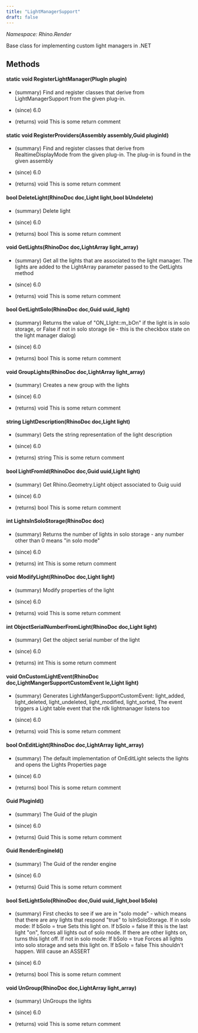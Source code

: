 ```yaml
---
title: "LightManagerSupport"
draft: false
---
```


*Namespace: Rhino.Render*

   Base class for implementing custom light managers in .NET
   
## Methods
#### static void RegisterLightManager(PlugIn plugin)
- (summary) 
     Find and register classes that derive from LightManagerSupport
     from the given plug-in.
     
- (since) 6.0
- (returns) void This is some return comment
#### static void RegisterProviders(Assembly assembly,Guid pluginId)
- (summary) 
     Find and register classes that derive from RealtimeDisplayMode
     from the given plug-in. The plug-in is found in the given assembly
     
- (since) 6.0
- (returns) void This is some return comment
#### bool DeleteLight(RhinoDoc doc,Light light,bool bUndelete)
- (summary) 
      Delete light
     
- (since) 6.0
- (returns) bool This is some return comment
#### void GetLights(RhinoDoc doc,LightArray light_array)
- (summary) 
      Get all the lights that are associated to the light manager. The lights are added 
      to the LightArray parameter passed to the GetLights method
     
- (since) 6.0
- (returns) void This is some return comment
#### bool GetLightSolo(RhinoDoc doc,Guid uuid_light)
- (summary) 
      Returns the value of "ON_LIght::m_bOn" if the light is in solo storage, or 
      False if not in solo storage (ie - this is the checkbox state on the light manager dialog)
     
- (since) 6.0
- (returns) bool This is some return comment
#### void GroupLights(RhinoDoc doc,LightArray light_array)
- (summary) 
     Creates a new group with the lights
     
- (since) 6.0
- (returns) void This is some return comment
#### string LightDescription(RhinoDoc doc,Light light)
- (summary) 
      Gets the string representation of the light description 
     
- (since) 6.0
- (returns) string This is some return comment
#### bool LightFromId(RhinoDoc doc,Guid uuid,Light light)
- (summary) 
      Get Rhino.Geometry.Light object associated to Guig uuid
     
- (since) 6.0
- (returns) bool This is some return comment
#### int LightsInSoloStorage(RhinoDoc doc)
- (summary) 
      Returns the number of lights in solo storage - any number other than 0 means "in solo mode"
     
- (since) 6.0
- (returns) int This is some return comment
#### void ModifyLight(RhinoDoc doc,Light light)
- (summary) 
      Modify properties of the light 
     
- (since) 6.0
- (returns) void This is some return comment
#### int ObjectSerialNumberFromLight(RhinoDoc doc,Light light)
- (summary) 
      Get the object serial number of the light
     
- (since) 6.0
- (returns) int This is some return comment
#### void OnCustomLightEvent(RhinoDoc doc,LightMangerSupportCustomEvent le,Light light)
- (summary) 
      Generates LightMangerSupportCustomEvent: 
        light_added,
        light_deleted,
        light_undeleted,
        light_modified,
        light_sorted,
      The event triggers a Light table event that the rdk lightmanager listens too
     
- (since) 6.0
- (returns) void This is some return comment
#### bool OnEditLight(RhinoDoc doc,LightArray light_array)
- (summary) 
      The default implementation of OnEditLight selects the lights and opens
      the Lights Properties page
     
- (since) 6.0
- (returns) bool This is some return comment
#### Guid PluginId()
- (summary) 
      The Guid of the plugin 
     
- (since) 6.0
- (returns) Guid This is some return comment
#### Guid RenderEngineId()
- (summary) 
      The Guid of the render engine 
     
- (since) 6.0
- (returns) Guid This is some return comment
#### bool SetLightSolo(RhinoDoc doc,Guid uuid_light,bool bSolo)
- (summary) 
     First checks to see if we are in "solo mode" - which means that there are any lights that respond "true" to IsInSoloStorage.
     If in solo mode:
      If bSolo = true
       Sets this light on.
      If bSolo = false
       If this is the last light "on", forces all lights out of solo mode.
       If there are other lights on, turns this light off.
     If not in solo mode:
      If bSolo = true
       Forces all lights into solo storage and sets this light on.
      If bSolo = false
       This shouldn't happen.  Will cause an ASSERT
     
- (since) 6.0
- (returns) bool This is some return comment
#### void UnGroup(RhinoDoc doc,LightArray light_array)
- (summary) 
     UnGroups the lights
     
- (since) 6.0
- (returns) void This is some return comment
